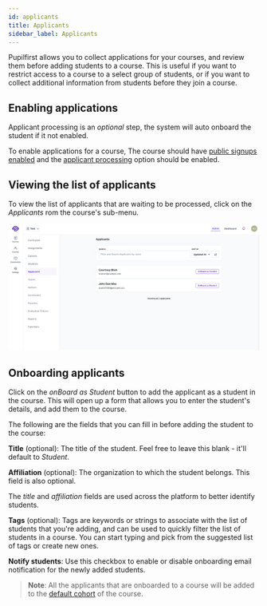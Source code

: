 ```yaml
---
id: applicants
title: Applicants
sidebar_label: Applicants
---
```


Pupilfirst allows you to collect applications for your courses, and review them before adding students to a course. This is useful if you want to restrict access to a course to a select group of students, or if you want to collect additional information from students before they join a course.

## Enabling applications

Applicant processing is an _optional_ step, the system will auto onboard the student if it not enabled.

To enable applications for a course, The course should have [public signups enabled](/users/courses#creating-courses) and the [applicant processing](/users/courses#creating-courses) option should be enabled.

## Viewing the list of applicants

To view the list of applicants that are waiting to be processed, click on the _Applicants_ rom the course's sub-menu.

![Applicants page within a course in the school administration interface](../assets/applicants/applicants_page.png)

## Onboarding applicants

Click on the _onBoard as Student_ button to add the applicant as a student in the course. This will open up a form that allows you to enter the student's details, and add them to the course.

The following are the fields that you can fill in before adding the student to the course:

**Title** (optional): The title of the student. Feel free to leave this blank - it'll default to _Student_.

**Affiliation** (optional): The organization to which the student belongs. This field is also optional.

The _title_ and _affiliation_ fields are used across the platform to better identify students.

**Tags** (optional): Tags are keywords or strings to associate with the list of students that you're adding, and can be used to quickly filter the list of students in a course. You can start typing and pick from the suggested list of tags or create new ones.

**Notify students**: Use this checkbox to enable or disable onboarding email notification for the newly added students.

> **Note**: All the applicants that are onboarded to a course will be added to the [default cohort](/users/courses#default-cohort) of the course.

